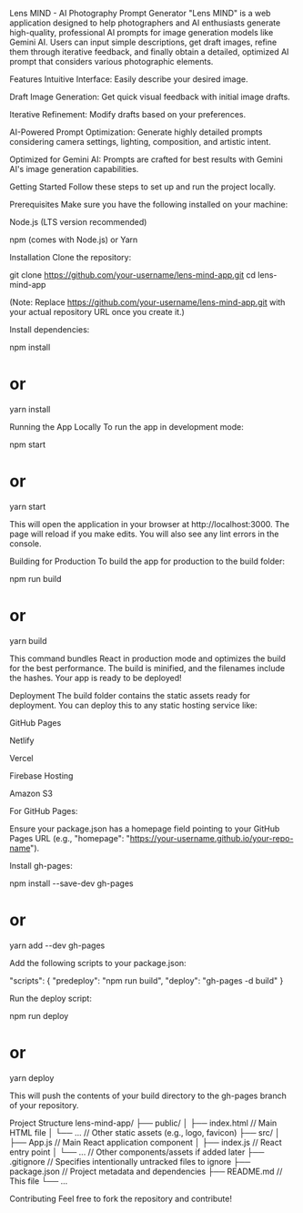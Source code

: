Lens MIND - AI Photography Prompt Generator
"Lens MIND" is a web application designed to help photographers and AI enthusiasts generate high-quality, professional AI prompts for image generation models like Gemini AI. Users can input simple descriptions, get draft images, refine them through iterative feedback, and finally obtain a detailed, optimized AI prompt that considers various photographic elements.

Features
Intuitive Interface: Easily describe your desired image.

Draft Image Generation: Get quick visual feedback with initial image drafts.

Iterative Refinement: Modify drafts based on your preferences.

AI-Powered Prompt Optimization: Generate highly detailed prompts considering camera settings, lighting, composition, and artistic intent.

Optimized for Gemini AI: Prompts are crafted for best results with Gemini AI's image generation capabilities.

Getting Started
Follow these steps to set up and run the project locally.

Prerequisites
Make sure you have the following installed on your machine:

Node.js (LTS version recommended)

npm (comes with Node.js) or Yarn

Installation
Clone the repository:

git clone https://github.com/your-username/lens-mind-app.git
cd lens-mind-app

(Note: Replace https://github.com/your-username/lens-mind-app.git with your actual repository URL once you create it.)

Install dependencies:

npm install
# or
yarn install

Running the App Locally
To run the app in development mode:

npm start
# or
yarn start

This will open the application in your browser at http://localhost:3000. The page will reload if you make edits. You will also see any lint errors in the console.

Building for Production
To build the app for production to the build folder:

npm run build
# or
yarn build

This command bundles React in production mode and optimizes the build for the best performance. The build is minified, and the filenames include the hashes. Your app is ready to be deployed!

Deployment
The build folder contains the static assets ready for deployment. You can deploy this to any static hosting service like:

GitHub Pages

Netlify

Vercel

Firebase Hosting

Amazon S3

For GitHub Pages:

Ensure your package.json has a homepage field pointing to your GitHub Pages URL (e.g., "homepage": "https://your-username.github.io/your-repo-name").

Install gh-pages:

npm install --save-dev gh-pages
# or
yarn add --dev gh-pages

Add the following scripts to your package.json:

"scripts": {
  "predeploy": "npm run build",
  "deploy": "gh-pages -d build"
}

Run the deploy script:

npm run deploy
# or
yarn deploy

This will push the contents of your build directory to the gh-pages branch of your repository.

Project Structure
lens-mind-app/
├── public/
│   ├── index.html         // Main HTML file
│   └── ...                // Other static assets (e.g., logo, favicon)
├── src/
│   ├── App.js             // Main React application component
│   ├── index.js           // React entry point
│   └── ...                // Other components/assets if added later
├── .gitignore             // Specifies intentionally untracked files to ignore
├── package.json           // Project metadata and dependencies
├── README.md              // This file
└── ...

Contributing
Feel free to fork the repository and contribute!
